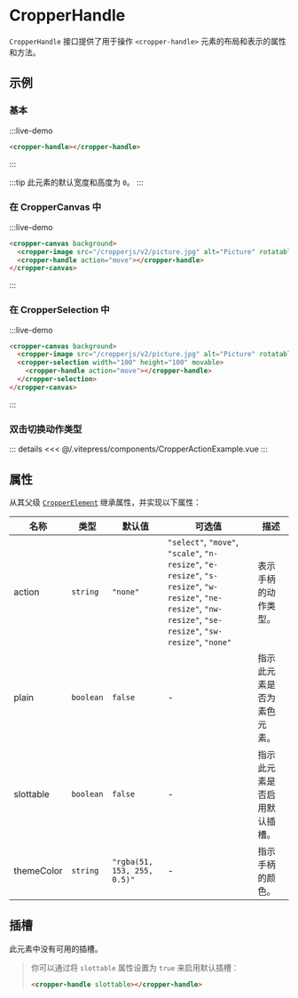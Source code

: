 # CropperHandle

`CropperHandle` 接口提供了用于操作 `<cropper-handle>` 元素的布局和表示的属性和方法。

## 示例

### 基本

:::live-demo

```html
<cropper-handle></cropper-handle>
```

:::

:::tip
此元素的默认宽度和高度为 `0`。
:::

### 在 CropperCanvas 中

:::live-demo

```html
<cropper-canvas background>
  <cropper-image src="/cropperjs/v2/picture.jpg" alt="Picture" rotatable scalable skewable translatable></cropper-image>
  <cropper-handle action="move"></cropper-handle>
</cropper-canvas>
```

:::

### 在 CropperSelection 中

:::live-demo

```html
<cropper-canvas background>
  <cropper-image src="/cropperjs/v2/picture.jpg" alt="Picture" rotatable scalable skewable translatable></cropper-image>
  <cropper-selection width="100" height="100" movable>
    <cropper-handle action="move"></cropper-handle>
  </cropper-selection>
</cropper-canvas>
```

:::

### 双击切换动作类型

<ClientOnly>
  <CropperActionExample />
</ClientOnly>

::: details
<<< @/.vitepress/components/CropperActionExample.vue
:::

## 属性

从其父级 [`CropperElement`](cropper-element.html) 继承属性，并实现以下属性：

| 名称 | 类型 | 默认值 | 可选值 | 描述 |
| --- | --- | --- | --- | --- |
| action | `string` | `"none"` | `"select"`, `"move"`, `"scale"`, `"n-resize"`, `"e-resize"`, `"s-resize"`, `"w-resize"`, `"ne-resize"`, `"nw-resize"`, `"se-resize"`, `"sw-resize"`, `"none"` | 表示手柄的动作类型。 |
| plain | `boolean` | `false` | - | 指示此元素是否为素色元素。 |
| slottable | `boolean` | `false` | - | 指示此元素是否启用默认插槽。 |
| themeColor | `string` | `"rgba(51, 153, 255, 0.5)"` | - | 指示手柄的颜色。 |

## 插槽

此元素中没有可用的插槽。

> 你可以通过将 `slottable` 属性设置为 `true` 来启用默认插槽：
>
> ```html
> <cropper-handle slottable></cropper-handle>
> ```
